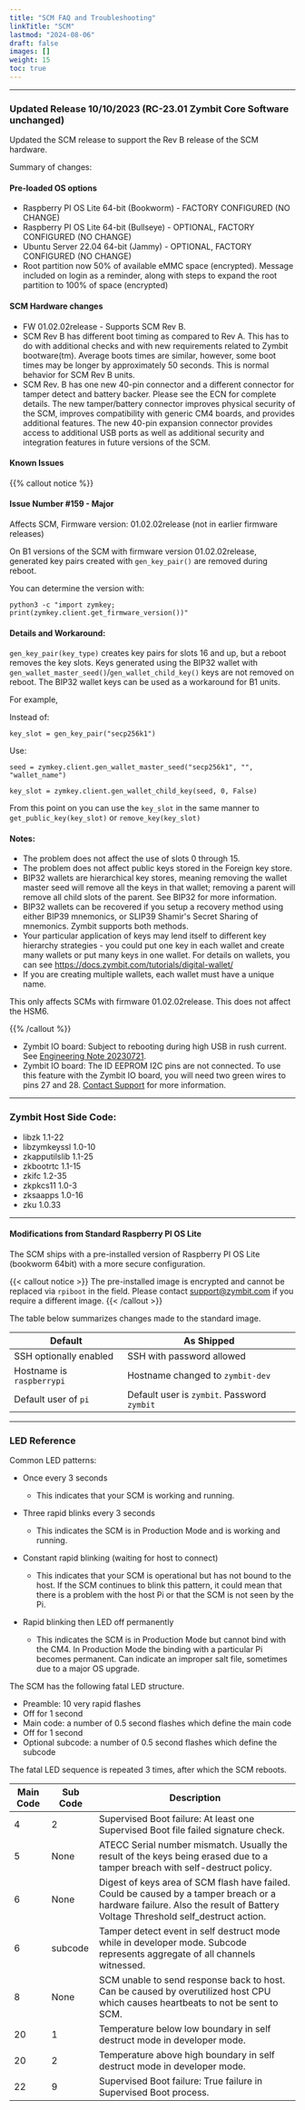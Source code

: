 ```yaml
---
title: "SCM FAQ and Troubleshooting"
linkTitle: "SCM" 
lastmod: "2024-08-06"
draft: false
images: []
weight: 15
toc: true
---
```


-----



### Updated Release 10/10/2023 (RC-23.01 Zymbit Core Software unchanged)

Updated the SCM release to support the Rev B release of the SCM hardware.

Summary of changes:

#### Pre-loaded OS options
* Raspberry PI OS Lite 64-bit (Bookworm) - FACTORY CONFIGURED (NO CHANGE)
* Raspberry PI OS Lite 64-bit (Bullseye) - OPTIONAL, FACTORY CONFIGURED (NO CHANGE)
* Ubuntu Server 22.04 64-bit (Jammy) - OPTIONAL, FACTORY CONFIGURED (NO CHANGE)
* Root partition now 50% of available eMMC space (encrypted). Message included on login as a reminder, along with steps to expand the root partition to 100% of space (encrypted)

#### SCM Hardware changes

* FW 01.02.02release - Supports SCM Rev B.
* SCM Rev B has different boot timing as compared to Rev A. This has to do with additional checks and with new requirements related to Zymbit bootware(tm). Average boots times are similar, however, some boot times may be longer by approximately 50 seconds. This is normal behavior for SCM Rev B units.
* SCM Rev. B has one new 40-pin connector and a different connector for tamper detect and battery backer. Please see the ECN for complete details. The new tamper/battery connector improves physical security of the SCM, improves compatibility with generic CM4 boards, and provides additional features. The new 40-pin expansion connector provides access to additional USB ports as well as additional security and integration features in future versions of the SCM.

#### Known Issues

{{% callout notice %}}

#### Issue Number #159 - Major
Affects SCM, Firmware version: 01.02.02release (not in earlier firmware releases)

On B1 versions of the SCM with firmware version 01.02.02release, generated key pairs created with `gen_key_pair()` are removed during reboot.

You can determine the version with:

`python3 -c "import zymkey; print(zymkey.client.get_firmware_version())"`

#### Details and Workaround:

`gen_key_pair(key_type)` creates key pairs for slots 16 and up, but a reboot removes the key slots. Keys generated using the BIP32 wallet with `gen_wallet_master_seed()`/`gen_wallet_child_key()` keys are not removed on reboot. The BIP32 wallet keys can be used as a workaround for B1 units.

For example,

Instead of:

`key_slot = gen_key_pair("secp256k1")`

Use:

`seed = zymkey.client.gen_wallet_master_seed("secp256k1", "", "wallet_name")`

`key_slot = zymkey.client.gen_wallet_child_key(seed, 0, False)`

From this point on you can use the `key_slot` in the same manner to `get_public_key(key_slot)` or `remove_key(key_slot)`

#### Notes:

* The problem does not affect the use of slots 0 through 15.
* The problem does not affect public keys stored in the Foreign key store.
* BIP32 wallets are hierarchical key stores, meaning removing the wallet master seed will remove all the keys in that wallet; removing a parent will remove all child slots of the parent. See BIP32 for more information.
* BIP32 wallets can be recovered if you setup a recovery method using either BIP39 mnemonics, or SLIP39 Shamir's Secret Sharing of mnemonics. Zymbit supports both methods.
* Your particular application of keys may lend itself to different key hierarchy strategies - you could put one key in each wallet and create many wallets or put many keys in one wallet. For details on wallets, you can see https://docs.zymbit.com/tutorials/digital-wallet/
* If you are creating multiple wallets, each wallet must have a unique name.
 
This only affects SCMs with firmware 01.02.02release. This does not affect the HSM6.

{{% /callout %}}

* Zymbit IO board: Subject to rebooting during high USB in rush current. See [Engineering Note 20230721](/reference/engineering-notes/Zymbit-Engineering-Note-20230721-SCM-Motherboard-USB.pdf).
* Zymbit IO board: The ID EEPROM I2C pins are not connected. To use this feature with the Zymbit IO board, you will need two green wires to pins 27 and 28. [Contact Support](mailto:support@zymbit.com) for more information.

-----

### Zymbit Host Side Code:
 - libzk 1.1-22
 - libzymkeyssl 1.0-10
 - zkapputilslib 1.1-25
 - zkbootrtc 1.1-15
 - zkifc 1.2-35
 - zkpkcs11 1.0-3
 - zksaapps 1.0-16
 - zku 1.0.33

-----

#### Modifications from Standard Raspberry PI OS Lite

The SCM ships with a pre-installed version of Raspberry PI OS Lite (bookworm 64bit) with a more secure configuration.

{{< callout notice >}}
The pre-installed image is encrypted and cannot be replaced via `rpiboot` in the field. Please contact support@zymbit.com if you require a different image.
{{< /callout >}}

The table below summarizes changes made to the standard image.

| Default | As Shipped |
|------------------|--------------------------|
| SSH optionally enabled |SSH with password allowed |
| Hostname is `raspberrypi` | Hostname changed to `zymbit-dev` |
| Default user of `pi` | Default user is `zymbit`. Password `zymbit` |

-----
### LED Reference

Common LED patterns:

* Once every 3 seconds
   * This indicates that your SCM is working and running.

* Three rapid blinks every 3 seconds
   * This indicates the SCM is in Production Mode and is working and running.

* Constant rapid blinking (waiting for host to connect)
   * This indicates that your SCM is operational but has not bound to the host. If the SCM continues to blink this pattern, it could mean that there is a problem with the host Pi or that the SCM is not seen by the Pi.

* Rapid blinking then LED off permanently
   * This indicates the SCM is in Production Mode but cannot bind with the CM4.  In Production Mode the binding with a particular Pi becomes permanent. Can indicate an improper salt file, sometimes due to a major OS upgrade.  

The SCM has the following fatal LED structure.

- Preamble: 10 very rapid flashes
- Off for 1 second
- Main code: a number of 0.5 second flashes which define the main code
- Off for 1 second
- Optional subcode: a number of 0.5 second flashes which define the subcode

The fatal LED sequence is repeated 3 times, after which the SCM reboots.

| Main Code | Sub Code | Description |
| ------ | ------ | ------ |
| 4 | 2 | Supervised Boot failure: At least one Supervised Boot file failed signature check. |
| 5 | None | ATECC Serial number mismatch. Usually the result of the keys being erased due to a tamper breach with self-destruct policy. |
| 6 | None | Digest of keys area of SCM flash have failed. Could be caused by a tamper breach or a hardware failure. Also the result of Battery Voltage Threshold self_destruct action.|
| 6 | subcode | Tamper detect event in self destruct mode while in developer mode. Subcode represents aggregate of all channels witnessed. |
| 8 | None | SCM unable to send response back to host. Can be caused by overutilized host CPU which causes heartbeats to not be sent to SCM. |
| 20 | 1 | Temperature below low boundary in self destruct mode in developer mode. |
| 20 | 2 | Temperature above high boundary in self destruct mode in developer mode. |
| 22 | 9 | Supervised Boot failure: True failure in Supervised Boot process. |


